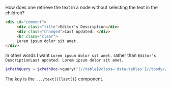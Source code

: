 How does one retrieve the text in a node without selecting the text in the children?
```html
<div id="comment">
     <div class="title">Editor's Description</div>
     <div class="changed">Last updated: </div>
     <br class="clear">
     Lorem ipsum dolor sit amet.
</div>
```
In other words I want `Lorem ipsum dolor sit amet.` rather than `Editor's DescriptionLast updated: Lorem ipsum dolor sit amet.`

```php
$xPathQuery = $xPathDoc->query("(//table[@class='data-tables']//tbody//tr)[1]/td[5]/text()[last()]");
```
The key is the `.../text()[last()]` component.
